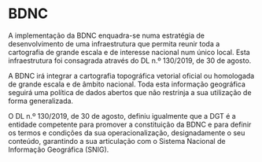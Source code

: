 # BDNC

A implementação da BDNC enquadra-se numa estratégia de desenvolvimento de uma infraestrutura que permita reunir toda a cartografia de grande escala e de interesse nacional num único local. Esta infraestrutura foi consagrada através do DL n.º 130/2019, de 30 de agosto.

A BDNC irá integrar a cartografia topográfica vetorial oficial ou homologada de grande escala e de âmbito nacional. Toda esta informação geográfica seguirá uma política de dados abertos que não restrinja a sua utilização de forma generalizada.

 O DL n.º 130/2019, de 30 de agosto, definiu igualmente que a DGT é a entidade competente para promover a constituição da BDNC e para definir os termos e condições da sua operacionalização, designadamente o seu conteúdo, garantindo a sua articulação com o Sistema Nacional de Informação Geográfica (SNIG).

